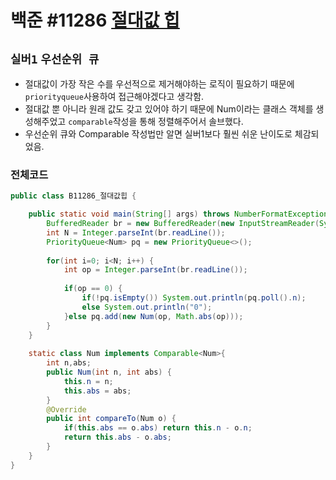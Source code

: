# 백준 #11286 [절대값 힙](https://www.acmicpc.net/problem/11286)
`실버1` `우선순위 큐`
---
- 절대값이 가장 작은 수를 우선적으로 제거해야하는 로직이 필요하기 때문에 `priorityqueue`사용하여 접근해야겠다고 생각함.
- 절대값 뿐 아니라 원래 값도 갖고 있어야 하기 때문에 Num이라는 클래스 객체를 생성해주었고 `comparable`작성을 통해 정렬해주어서 솔브했다.
- 우선순위 큐와 Comparable 작성법만 알면 실버1보다 훨씬 쉬운 난이도로 체감되었음.

### 전체코드
```java
public class B11286_절대값힙 {

	public static void main(String[] args) throws NumberFormatException, IOException {
		BufferedReader br = new BufferedReader(new InputStreamReader(System.in));
		int N = Integer.parseInt(br.readLine());
		PriorityQueue<Num> pq = new PriorityQueue<>();
		
		for(int i=0; i<N; i++) {
			int op = Integer.parseInt(br.readLine());
			
			if(op == 0) {
				if(!pq.isEmpty()) System.out.println(pq.poll().n);
				else System.out.println("0");
			}else pq.add(new Num(op, Math.abs(op)));
		}
	}
	
	static class Num implements Comparable<Num>{
		int n,abs;
		public Num(int n, int abs) {
			this.n = n;
			this.abs = abs;
		}
		@Override
		public int compareTo(Num o) {
			if(this.abs == o.abs) return this.n - o.n;
			return this.abs - o.abs;
		}
	}
}

```
